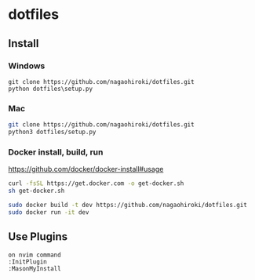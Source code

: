 # dotfiles

## Install

### Windows

```dos
git clone https://github.com/nagaohiroki/dotfiles.git
python dotfiles\setup.py
```

### Mac

```bash
git clone https://github.com/nagaohiroki/dotfiles.git
python3 dotfiles/setup.py
```

### Docker install, build, run

https://github.com/docker/docker-install#usage

```bash
curl -fsSL https://get.docker.com -o get-docker.sh
sh get-docker.sh

sudo docker build -t dev https://github.com/nagaohiroki/dotfiles.git
sudo docker run -it dev
```


## Use Plugins


``` 
on nvim command
:InitPlugin
:MasonMyInstall
```